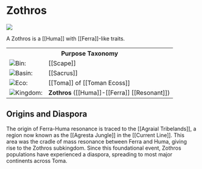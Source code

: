 <!-- wiki-header-section:start -->
# Zothros

<img src="wiki_images/Zothros.png"><i></i></img>

A Zothros is a [[Huma]] with [[Ferra]]-like traits.

<!-- wiki-header-section:end -->

<!-- taxonomy-table-section:start -->
<div class="taxonomy-table">
  <table>
    <tr>
      <th colspan="3">Purpose Taxonomy</th>
    </tr>
    <tr>
      <td class="taxon-label"><img src="../svg/bin.svg" class="taxon-icon">Bin:</td>
      <td class="taxon-content" colspan="2">[[Scape]]</td>
    </tr>
    <tr>
      <td class="taxon-label"><img src="../svg/basin.svg" class="taxon-icon">Basin:</td>
      <td class="taxon-content" colspan="2">[[Sacrus]]</td>
    </tr>
    <tr>
      <td class="taxon-label"><img src="../svg/eco.svg" class="taxon-icon">Eco:</td>
      <td class="taxon-content" colspan="2">[[Toma]] of [[Toman Ecoss]]</td>
    </tr>
    <tr>
      <td class="taxon-label"><img src="../svg/kingdom.svg" class="taxon-icon">Kingdom:</td>
      <td class="taxon-content" colspan="2"><strong>Zothros</strong> ([[Huma]]-[[Ferra]] [[Resonant]])</td>
    </tr>
  </table>
</div>
<!-- taxonomy-table-section:end -->

## Origins and Diaspora

The origin of Ferra-Huma resonance is traced to the [[Agraial Tribelands]], a region now known as the [[Agresta Jungle]] in the [[Current Line]]. This area was the cradle of mass resonance between Ferra and Huma, giving rise to the Zothros subkingdom. Since this foundational event, Zothros populations have experienced a diaspora, spreading to most major continents across Toma.

